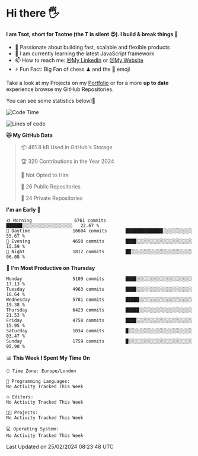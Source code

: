 # Hi there :raised_hand_with_fingers_splayed:
#### I am Tsot, short for Tsotne (the T is silent :wink:). I build & break things :space_invader:
- :telescope: Passionate about building fast, scalable and flexible products
- :seedling: I am currently learning the latest JavaScript framework 
- :mailbox: How to reach me: [@My LinkedIn](https://www.linkedin.com/in/tsotne-gvadzabia/) or [@My Website](https://tsotne.co.uk/contact)
- :zap: Fun Fact: Big Fan of chess ♟ and the 👾 emoji

Take a look at my Projects on my [Portfolio](https://tsotne.co.uk/) or for a more **up to date** experience browse my GitHub Repositories.

You can see some statistics below!:space_invader:
<!--START_SECTION:waka-->
![Code Time](http://img.shields.io/badge/Code%20Time-761%20hrs%202%20mins-blue)

![Lines of code](https://img.shields.io/badge/From%20Hello%20World%20I%27ve%20Written-11.1%20million%20lines%20of%20code-blue)

**🐱 My GitHub Data** 

> 📦 461.8 kB Used in GitHub's Storage 
 > 
> 🏆 320 Contributions in the Year 2024
 > 
> 🚫 Not Opted to Hire
 > 
> 📜 26 Public Repositories 
 > 
> 🔑 24 Private Repositories 
 > 
**I'm an Early 🐤** 

```text
🌞 Morning                6761 commits        ██████░░░░░░░░░░░░░░░░░░░   22.67 % 
🌆 Daytime                16604 commits       ██████████████░░░░░░░░░░░   55.67 % 
🌃 Evening                4650 commits        ████░░░░░░░░░░░░░░░░░░░░░   15.59 % 
🌙 Night                  1812 commits        ██░░░░░░░░░░░░░░░░░░░░░░░   06.08 % 
```
📅 **I'm Most Productive on Thursday** 

```text
Monday                   5109 commits        ████░░░░░░░░░░░░░░░░░░░░░   17.13 % 
Tuesday                  4963 commits        ████░░░░░░░░░░░░░░░░░░░░░   16.64 % 
Wednesday                5781 commits        █████░░░░░░░░░░░░░░░░░░░░   19.38 % 
Thursday                 6423 commits        █████░░░░░░░░░░░░░░░░░░░░   21.53 % 
Friday                   4758 commits        ████░░░░░░░░░░░░░░░░░░░░░   15.95 % 
Saturday                 1034 commits        █░░░░░░░░░░░░░░░░░░░░░░░░   03.47 % 
Sunday                   1759 commits        █░░░░░░░░░░░░░░░░░░░░░░░░   05.90 % 
```


📊 **This Week I Spent My Time On** 

```text
🕑︎ Time Zone: Europe/London

💬 Programming Languages: 
No Activity Tracked This Week

🔥 Editors: 
No Activity Tracked This Week

🐱‍💻 Projects: 
No Activity Tracked This Week

💻 Operating System: 
No Activity Tracked This Week
```


 Last Updated on 25/02/2024 08:23:48 UTC
<!--END_SECTION:waka-->
